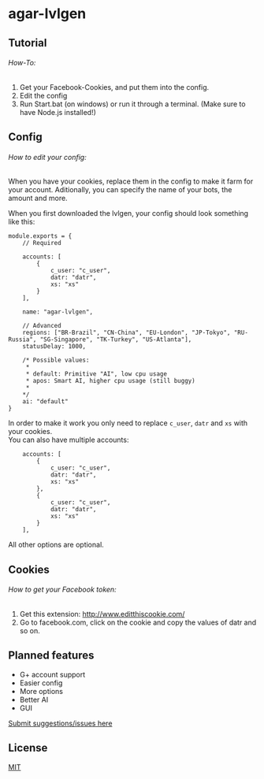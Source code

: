 # agar-lvlgen

## Tutorial
###### How-To:
1. Get your Facebook-Cookies, and put them into the config.
2. Edit the config
3. Run Start.bat (on windows) or run it through a terminal. (Make sure to have Node.js installed!)

## Config
###### How to edit your config:
When you have your cookies, replace them in the config to make it farm for your account.
Aditionally, you can specify the name of your bots, the amount and more.

When you first downloaded the lvlgen, your config should look something like this:
```
module.exports = {
	// Required
	
	accounts: [
		{
			c_user: "c_user",
			datr: "datr",
			xs: "xs"
		}
	],
	
	name: "agar-lvlgen",
	
	// Advanced
	regions: ["BR-Brazil", "CN-China", "EU-London", "JP-Tokyo", "RU-Russia", "SG-Singapore", "TK-Turkey", "US-Atlanta"],
	statusDelay: 1000,
	
	/* Possible values:
	 *
	 * default: Primitive "AI", low cpu usage
	 * apos: Smart AI, higher cpu usage (still buggy)
	 * 
	*/
	ai: "default"
}
```
In order to make it work you only need to replace ```c_user```, ```datr``` and ```xs``` with your cookies.<br />
You can also have multiple accounts:
```
	accounts: [
		{
			c_user: "c_user",
			datr: "datr",
			xs: "xs"
		},
		{
			c_user: "c_user",
			datr: "datr",
			xs: "xs"
		}
	],
```
All other options are optional.

## Cookies
###### How to get your Facebook token:
1. Get this extension: http://www.editthiscookie.com/
2. Go to facebook.com, click on the cookie and copy the values of datr and so on.

## Planned features
* G+ account support
* Easier config
* More options
* Better AI
* GUI

[Submit suggestions/issues here](../../issues)

## License
[MIT](/LICENSE.md)
